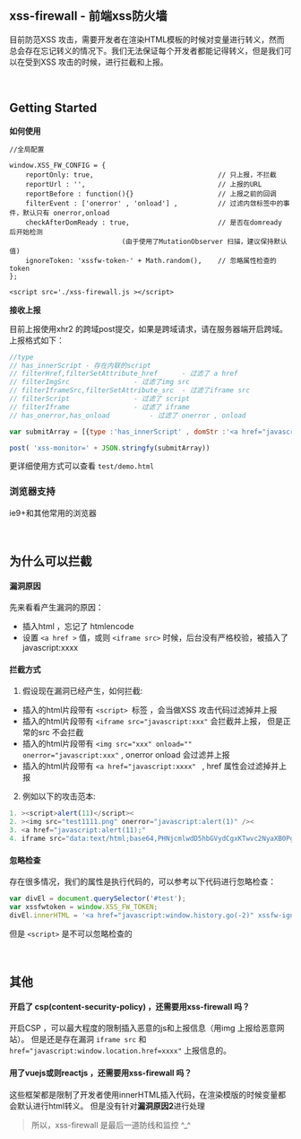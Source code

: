 xss-firewall  -  前端xss防火墙
-----
目前防范XSS 攻击，需要开发者在渲染HTML模板的时候对变量进行转义，然而总会存在忘记转义的情况下。我们无法保证每个开发者都能记得转义，但是我们可以在受到XSS 攻击的时候，进行拦截和上报。

<br>

## Getting Started

**如何使用**
```
//全局配置

window.XSS_FW_CONFIG = {
	reportOnly: true,                               // 只上报，不拦截
	reportUrl : '',                                 // 上报的URL
	reportBefore : function(){}                     // 上报之前的回调
	filterEvent : ['onerror' , 'onload'] ,          // 过滤内敛标签中的事件，默认只有 onerror,onload
 	checkAfterDomReady : true,                      // 是否在domready 后开始检测
							(由于使用了MutationObserver 扫描，建议保持默认值)
	ignoreToken: 'xssfw-token-' + Math.random(),    // 忽略属性检查的token 
};

<script src='./xss-firewall.js ></script>
```

**接收上报**

目前上报使用xhr2 的跨域post提交，如果是跨域请求，请在服务器端开启跨域。
上报格式如下：
```javascript
//type 
// has_innerScript - 存在内联的script
// filterHref,filterSetAttribute_href      - 过滤了 a href
// filterImgSrc    			   - 过滤了img src
// filterIframeSrc,filterSetAttribute_src  - 过滤了iframe src
// filterScript    			   - 过滤了 script
// filterIframe    			   - 过滤了 iframe 
// has_onerror,has_onload 		   - 过滤了 onerror , onload

var submitArray = [{type :'has_innerScript' , domStr :'<a href="javascript:alert(111)"' , url : 'http://test.com'  }] ;

post( 'xss-monitor=' + JSON.stringfy(submitArray))
```

更详细使用方式可以查看 ```test/demo.html```

### 浏览器支持

ie9+和其他常用的浏览器

<br>

## 为什么可以拦截

#### 漏洞原因
先来看看产生漏洞的原因：
- 插入html ，忘记了 htmlencode
- 设置 ```<a href >``` 值，或则 ```<iframe src>``` 时候，后台没有严格校验，被插入了 javascript:xxxx

#### 拦截方式
1. 假设现在漏洞已经产生，如何拦截:
- 插入的html片段带有 ```<script> ```标签 ，会当做XSS 攻击代码过滤掉并上报
- 插入的html片段带有 ```<iframe src="javascript:xxx"``` 会拦截并上报， 但是正常的src 不会拦截
- 插入的html片段带有 ```<img src="xxx" onload="" onerror="javascript:xxx"```  , onerror onload 会过滤并上报
- 插入的html片段带有 ```<a href="javascript:xxxx" ``` ,  href 属性会过滤掉并上报
  
2. 例如以下的攻击范本:
``` javascript
1. ><script>alert(11)</script><
2. ><img src="test1111.png" onerror="javascript:alert(1)" /><
3. <a href="javascript:alert(11);" 
4. iframe src="data:text/html;base64,PHNjcmlwdD5hbGVydCgxKTwvc2NyaXB0Pg=="
```
#### 忽略检查
存在很多情况，我们的属性是执行代码的，可以参考以下代码进行忽略检查：
```javascript
var divEl = document.querySelector('#test');
var xssfwtoken = window.XSS_FW_TOKEN;
divEl.innerHTML = '<a href="javascript:window.history.go(-2)" xssfw-ignore="'+xssfwtoken+'">';
```
但是 ```<script>``` 是不可以忽略检查的

<br>

## 其他

#### 开启了 csp(content-security-policy) ，还需要用xss-firewall 吗？
开启CSP ，可以最大程度的限制插入恶意的js和上报信息（用img 上报给恶意网站）。
但是还是存在漏洞 ```iframe src``` 和  ```href="javascript:window.location.href=xxxx"``` 上报信息的。

#### 用了vuejs或则reactjs ，还需要用xss-firewall 吗？
这些框架都是限制了开发者使用innerHTML插入代码，在渲染模版的时候变量都会默认进行html转义。
但是没有针对**漏洞原因2**进行处理

> 所以，xss-firewall 是最后一道防线和监控  ^_^






